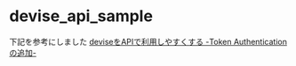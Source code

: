 # devise_api_sample

下記を参考にしました
[deviseをAPIで利用しやすくする -Token Authenticationの追加-](http://qiita.com/k-shogo/items/6d687c38b0f7b3ade6f5)
